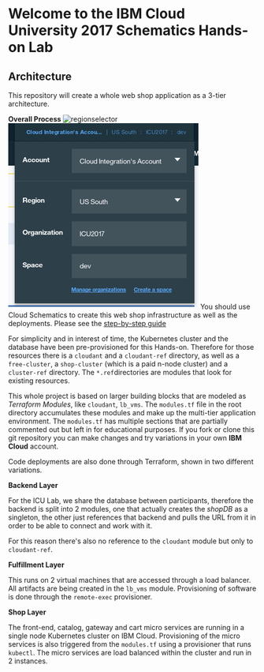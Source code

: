 
# Welcome to the IBM Cloud University 2017 Schematics Hands-on Lab

## Architecture
This repository will create a whole web shop application as a 3-tier architecture.

**Overall Process**
![regionselector](https://github.com/ICU2017Schematics/ICU2017Lab/blob/master/images/regionselector.png?raw=true)
![regionselector2](images/regionselector.png?raw=true)
You should use Cloud Schematics to create this web shop infrastructure as well as the deployments.
Please see the [step-by-step guide](https://github.com/ICU2017Schematics/ICU2017Lab/blob/master/Instructions.md)

For simplicity and in interest of time, the Kubernetes cluster and the database have been pre-provisioned for this Hands-on. Therefore for those resources there is a `cloudant` and a `cloudant-ref` directory, as well as a `free-cluster`, a `shop-cluster` (which is a paid n-node cluster) and a `cluster-ref` directory. The `*.ref`directories are modules that look for existing resources.

This whole project is based on larger building blocks that are modeled as _Terraform Modules_, like `cloudant`, `lb_vms`. The `modules.tf` file in the root directory accumulates these modules and make up the multi-tier application environment. The `modules.tf` has multiple sections that are partially commented out but left in for educational purposes. If you fork or clone this git repository you can make changes and try variations in your own **IBM Cloud** account.

Code deployments are also done through Terraform, shown in two different variations.

**Backend Layer**

For the ICU Lab, we share the database between participants, therefore the backend is split into 2 modules, one that actually creates the *shopDB* as a singleton, the other just references that backend and pulls the URL from it in order to be able to connect and work with it.

For this reason there's also no reference to the `cloudant` module but only to `cloudant-ref`.

**Fulfillment Layer**

This runs on 2 virtual machines that are accessed through a load balancer. All artifacts are being created in the `lb_vms` module. Provisioning of software is done through the `remote-exec` provisioner.

**Shop Layer**

The front-end, catalog, gateway and cart micro services are running in a single node Kubernetes cluster on IBM Cloud. Provisioning of the micro services is also triggered from the `modules.tf` using a provisioner that runs `kubectl`.
The micro services are load balanced within the cluster and run in 2 instances.
